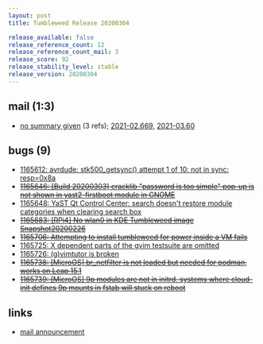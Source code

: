 ```yaml
---
layout: post
title: Tumbleweed Release 20200304

release_available: false
release_reference_count: 12
release_reference_count_mail: 3
release_score: 92
release_stability_level: stable
release_version: 20200304
---
```


## mail (1:3)

- [no summary given](https://github.com/boombatower/tumbleweed-review/issues/10) (3 refs); [2021-02.669](https://github.com/boombatower/tumbleweed-review/issues/10), [2021-03.60](https://github.com/boombatower/tumbleweed-review/issues/10)

## bugs (9)

<!--more-->

- [1165612: avrdude: stk500_getsync() attempt 1 of 10: not in sync: resp=0x8a](https://bugzilla.opensuse.org/show_bug.cgi?id=1165612)
- ~~[1165646: \[Build 20200303\] cracklib "password is too simple" pop-up is not shown in yast2-firstboot module in GNOME](https://bugzilla.opensuse.org/show_bug.cgi?id=1165646)~~
- [1165648: YaST Qt Control Center: search doesn't restore module categories when clearing search box](https://bugzilla.opensuse.org/show_bug.cgi?id=1165648)
- ~~[1165683: \[RPi4\] No wlan0 in KDE Tumbleweed image Snapshot20200226](https://bugzilla.opensuse.org/show_bug.cgi?id=1165683)~~
- ~~[1165706: Attempting to install tumbleweed for power inside a VM fails](https://bugzilla.opensuse.org/show_bug.cgi?id=1165706)~~
- [1165725: X dependent parts of the gvim testsuite are omitted](https://bugzilla.opensuse.org/show_bug.cgi?id=1165725)
- [1165726: (g)vimtutor is broken](https://bugzilla.opensuse.org/show_bug.cgi?id=1165726)
- ~~[1165738: \[MicroOS\] br_netfilter is not loaded but needed for podman, works on Leap 15.1](https://bugzilla.opensuse.org/show_bug.cgi?id=1165738)~~
- ~~[1165739: \[MicroOS\] 9p modules are not in initrd, systems where cloud-init defines 9p mounts in fstab will stuck on reboot](https://bugzilla.opensuse.org/show_bug.cgi?id=1165739)~~



## links

- [mail announcement](https://github.com/boombatower/tumbleweed-review/issues/10)
